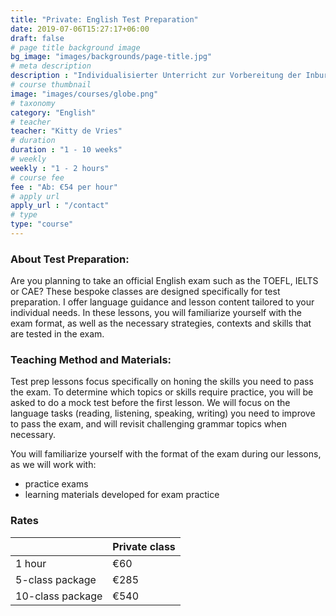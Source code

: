 ```yaml
---
title: "Private: English Test Preparation"
date: 2019-07-06T15:27:17+06:00
draft: false
# page title background image
bg_image: "images/backgrounds/page-title.jpg"
# meta description
description : "Individualisierter Unterricht zur Vorbereitung der Inburgering-, NT2 oder CNaVT Prüfung."
# course thumbnail
image: "images/courses/globe.png"
# taxonomy
category: "English"
# teacher
teacher: "Kitty de Vries"
# duration
duration : "1 - 10 weeks"
# weekly
weekly : "1 - 2 hours"
# course fee
fee : "Ab: €54 per hour"
# apply url
apply_url : "/contact"
# type
type: "course"
---
```



### About Test Preparation:
Are you planning to take an official English exam such as the TOEFL, IELTS or CAE? These bespoke classes are designed specifically for test preparation. I offer language guidance and lesson content tailored to your individual needs. In these lessons, you will familiarize yourself with the exam format, as well as the necessary strategies, contexts and skills that are tested in the exam.

### Teaching Method and Materials:
Test prep lessons focus specifically on honing the skills you need to pass the exam. To determine which topics or skills require practice, you will be asked to do a mock test before the first lesson. We will focus on the language tasks (reading, listening, speaking, writing) you need to improve to pass the exam, and will revisit challenging grammar topics when necessary. 

You will familiarize yourself with the format of the exam during our lessons, as we will work with:
- practice exams 
- learning materials developed for exam practice

</p>

### Rates

| |Private class|
|---|---|
|  1 hour | €60 | 
|  5-class package | €285 |
|  10-class package | €540 |
